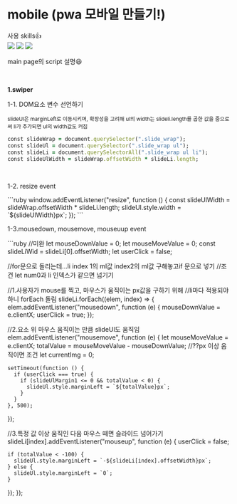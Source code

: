 # mobile (pwa 모바일 만들기!)

사용 skills👍<br/>
<img src="https://img.shields.io/badge/HTML5-E34F26?style=flat-square&logo=HTML5&logoColor=white"/>
<img src="https://img.shields.io/badge/CSS3-1572B6?style=flat-square&logo=CSS3&logoColor=white"/>
<img src="https://img.shields.io/badge/javascript-F7DF1E?style=flat-square&logo=javascript&logoColor=white"/>
  
  <p>main page의 script 설명😆</p>
  <br />
  
  <strong>1.swiper</strong>
  
  <p>1-1. DOM요소 변수 선언하기</p>
  <small> slideUl은 marginLeft로 이동시키며, 
  확장성을 고려해 ul의 width는 slideli.length를 곱한 값을 줌으로써 li가 추가되면 ul의 width값도 커짐 
  </small>
    
```ruby
const slideWrap = document.querySelector(".slide_wrap"); 
const slideUl = document.querySelector(".slide_wrap ul"); 
const slideLi = document.querySelectorAll(".slide_wrap ul li");
const slideUlWidth = slideWrap.offsetWidth * slideLi.length;
```

 <br />
 <p>1-2. resize event</p>
 ```ruby
 window.addEventListener("resize", function () {
  const slideUlWidth = slideWrap.offsetWidth * slideLi.length;
  slideUl.style.width = `${slideUlWidth}px`;
});
 ```
 <br />
 <p>1-3.mousedown, mousemove, mouseuup event</p>
 ```ruby
 //미완
 let mouseDownValue = 0;
let mouseMoveValue = 0;
const slideLiWid = slideLi[0].offsetWidth;
let userClick = false;

//for문으로 돌리는데...li index 1의 ml값 index2의 ml값 구해놓고if 문으로 넣기
//조건 let num0과 li 인덱스가 같으면 넘기기

//1.사용자가 mouse를 찍고, 마우스가 움직이는 px값을 구하기 위해
//li마다 적용되야 하니 forEach 돌림
slideLi.forEach((elem, index) => {
  elem.addEventListener("mousedown", function (e) {
    mouseDownValue = e.clientX;
    userClick = true;
  });

//2.요소 위 마우스 움직이는 만큼 slideUl도 움직임
  elem.addEventListener("mousemove", function (e) {
    let mouseMoveValue = e.clientX;
    totalValue = mouseMoveValue - mouseDownValue; //??px 이상 움직이면 조건
    let currentImg = 0;

    setTimeout(function () {
      if (userClick === true) {
        if (slideUlMargin1 <= 0 && totalValue < 0) {
          slideUl.style.marginLeft = `${totalValue}px`;
        }
      }
    }, 500);
  });

  //3.특정 값 이상 움직인 다음 마우스 떼면 슬라이드 넘어가기
  slideLi[index].addEventListener("mouseup", function (e) {
    userClick = false;

    if (totalValue < -100) {
      slideUl.style.marginLeft = `-${slideLi[index].offsetWidth}px`;
    } else {
      slideUl.style.marginLeft = `0`;
    }
  });
});
 
 ```
 
  
 
